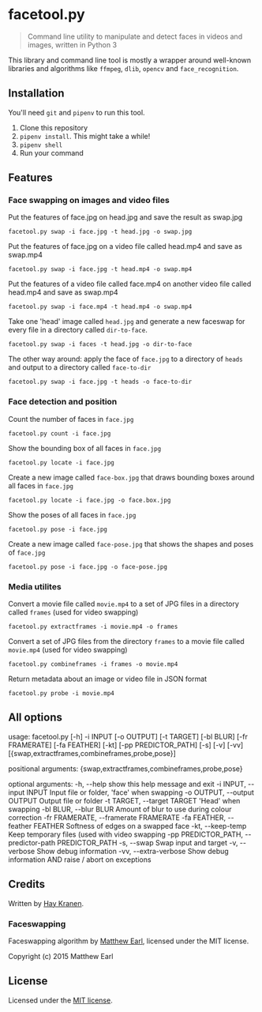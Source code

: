 # facetool.py
> Command line utility to manipulate and detect faces in videos and images, written in Python 3

This library and command line tool is mostly a wrapper around well-known libraries and algorithms like `ffmpeg`, `dlib`, `opencv` and `face_recognition`.

## Installation

You'll need `git` and `pipenv` to run this tool.

1. Clone this repository
2. `pipenv install`. This might take a while!
3. `pipenv shell`
4. Run your command

## Features

### Face swapping on images and video files

Put the features of face.jpg on head.jpg and save the result as swap.jpg

    facetool.py swap -i face.jpg -t head.jpg -o swap.jpg

Put the features of face.jpg on a video file called head.mp4 and save as swap.mp4

    facetool.py swap -i face.jpg -t head.mp4 -o swap.mp4

Put the features of a video file called face.mp4 on another video file called head.mp4 and save as swap.mp4

    facetool.py swap -i face.mp4 -t head.mp4 -o swap.mp4

Take one 'head' image called `head.jpg` and generate a new faceswap for every file in a directory called `dir-to-face`.

    facetool.py swap -i faces -t head.jpg -o dir-to-face

The other way around: apply the face of `face.jpg` to a directory of `heads` and output to a directory called `face-to-dir`

    facetool.py swap -i face.jpg -t heads -o face-to-dir

### Face detection and position

Count the number of faces in `face.jpg`

    facetool.py count -i face.jpg

Show the bounding box of all faces in `face.jpg`

    facetool.py locate -i face.jpg

Create a new image called `face-box.jpg` that draws bounding boxes around all faces in `face.jpg`

    facetool.py locate -i face.jpg -o face.box.jpg

Show the poses of all faces in `face.jpg`

    facetool.py pose -i face.jpg

Create a new image called `face-pose.jpg` that shows the shapes and poses of `face.jpg`

    facetool.py pose -i face.jpg -o face-pose.jpg

### Media utilites
Convert a movie file called `movie.mp4` to a set of JPG files in a directory called `frames` (used for video swapping)

    facetool.py extractframes -i movie.mp4 -o frames

Convert a set of JPG files from the directory `frames` to a movie file called `movie.mp4` (used for video swapping)

    facetool.py combineframes -i frames -o movie.mp4

Return metadata about an image or video file in JSON format

    facetool.py probe -i movie.mp4

## All options

  usage: facetool.py [-h] -i INPUT [-o OUTPUT] [-t TARGET] [-bl BLUR]
                     [-fr FRAMERATE] [-fa FEATHER] [-kt] [-pp PREDICTOR_PATH]
                     [-s] [-v] [-vv]
                     [{swap,extractframes,combineframes,probe,pose}]

  positional arguments:
    {swap,extractframes,combineframes,probe,pose}

  optional arguments:
    -h, --help            show this help message and exit
    -i INPUT, --input INPUT
                          Input file or folder, 'face' when swapping
    -o OUTPUT, --output OUTPUT
                          Output file or folder
    -t TARGET, --target TARGET
                          'Head' when swapping
    -bl BLUR, --blur BLUR
                          Amount of blur to use during colour correction
    -fr FRAMERATE, --framerate FRAMERATE
    -fa FEATHER, --feather FEATHER
                          Softness of edges on a swapped face
    -kt, --keep-temp      Keep temporary files (used with video swapping
    -pp PREDICTOR_PATH, --predictor-path PREDICTOR_PATH
    -s, --swap            Swap input and target
    -v, --verbose         Show debug information
    -vv, --extra-verbose  Show debug information AND raise / abort on exceptions

## Credits
Written by [Hay Kranen](https://www.haykranen.nl).

### Faceswapping
Faceswapping algorithm by [Matthew Earl](http://matthewearl.github.io/2015/07/28/switching-eds-with-python/), licensed under the MIT license.

Copyright (c) 2015 Matthew Earl

## License
Licensed under the [MIT license](https://opensource.org/licenses/MIT).